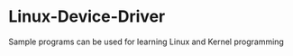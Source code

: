 Linux-Device-Driver
===================

Sample programs can be used for learning Linux and Kernel programming
